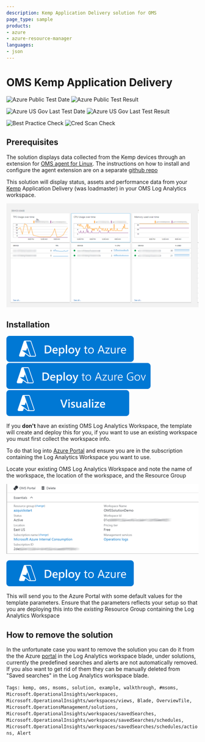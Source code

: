 ```yaml
---
description: Kemp Application Delivery solution for OMS
page_type: sample
products:
- azure
- azure-resource-manager
languages:
- json
---
```

# OMS Kemp Application Delivery

![Azure Public Test Date](https://azurequickstartsservice.blob.core.windows.net/badges/demos/oms-kemp-applicationdelivery-solution/PublicLastTestDate.svg)
![Azure Public Test Result](https://azurequickstartsservice.blob.core.windows.net/badges/demos/oms-kemp-applicationdelivery-solution/PublicDeployment.svg)

![Azure US Gov Last Test Date](https://azurequickstartsservice.blob.core.windows.net/badges/demos/oms-kemp-applicationdelivery-solution/FairfaxLastTestDate.svg)
![Azure US Gov Last Test Result](https://azurequickstartsservice.blob.core.windows.net/badges/demos/oms-kemp-applicationdelivery-solution/FairfaxDeployment.svg)

![Best Practice Check](https://azurequickstartsservice.blob.core.windows.net/badges/demos/oms-kemp-applicationdelivery-solution/BestPracticeResult.svg)
![Cred Scan Check](https://azurequickstartsservice.blob.core.windows.net/badges/demos/oms-kemp-applicationdelivery-solution/CredScanResult.svg)

## Prerequisites

The solution displays data collected from the Kemp devices through an extension for [OMS agent for Linux](https://github.com/Microsoft/OMS-Agent-for-Linux). The instructions on how to install and configure the agent extension are on a separate [github repo](https://github.com/QuaeNocentDocent/omskemp)

This solution will display status, assets and performance data from your [Kemp](www.kemptechnologies.com) Application Delivery (was loadmaster) in your OMS Log Analytics workspace.

![SolutionOverview](images/overview.png?raw=true)

## Installation

[![Deploy To Azure](https://raw.githubusercontent.com/Azure/azure-quickstart-templates/master/1-CONTRIBUTION-GUIDE/images/deploytoazure.svg?sanitize=true)](https://portal.azure.com/#create/Microsoft.Template/uri/https%3A%2F%2Fraw.githubusercontent.com%2FAzure%2Fazure-quickstart-templates%2Fmaster%2Fdemos%2Foms-kemp-applicationdelivery-solution%2Fazuredeploy.json)
[![Deploy To Azure US Gov](https://raw.githubusercontent.com/Azure/azure-quickstart-templates/master/1-CONTRIBUTION-GUIDE/images/deploytoazuregov.svg?sanitize=true)](https://portal.azure.us/#create/Microsoft.Template/uri/https%3A%2F%2Fraw.githubusercontent.com%2FAzure%2Fazure-quickstart-templates%2Fmaster%2Fdemos%2Foms-kemp-applicationdelivery-solution%2Fazuredeploy.json)
[![Visualize](https://raw.githubusercontent.com/Azure/azure-quickstart-templates/master/1-CONTRIBUTION-GUIDE/images/visualizebutton.svg?sanitize=true)](http://armviz.io/#/?load=https%3A%2F%2Fraw.githubusercontent.com%2FAzure%2Fazure-quickstart-templates%2Fmaster%2Fdemos%2Foms-kemp-applicationdelivery-solution%2Fazuredeploy.json)

If you **don't** have an existing OMS Log Analytics Workspace, the template will create and deploy this for you, if you want to use an existing workspace you must first collect the workspace info.

To do that log into [Azure Portal](https://portal.azure.com) and ensure you are in the subscription containing the Log Analytics Workspace you want to use.

Locate your existing OMS Log Analytics Workspace and note the name of the workspace, the location of the workspace, and the Resource Group

![alt text](images/omsworkspace.png "omsws")

[![Deploy to Azure](https://raw.githubusercontent.com/Azure/azure-quickstart-templates/master/1-CONTRIBUTION-GUIDE/images/deploytoazure.svg?sanitize=true)](https://portal.azure.com/#create/Microsoft.Template/uri/https%3A%2F%2Fraw.githubusercontent.com%2FAzure%2Fazure-quickstart-templates%2Fmaster%2Fdemos%2Foms-kemp-applicationdelivery-solution%2Fazuredeploy.json)

This will send you to the Azure Portal with some default values for the template parameters.
Ensure that the parameters reflects your setup so that you are deploying this into the *existing* Resource Group containing the Log Analytics Workspace

## How to remove the solution

In the unfortunate case you want to remove the solution you can do it from the the Azure [portal](https://portal.azure.com) in the Log Analytics workspace blade, under solutions, currently the predefined searches and alerts are not automatically removed. If you also want to get rid of them they can be manually deleted from "Saved searches" in the Log Analytics workspace blade.

`Tags: kemp, oms, msoms, solution, example, walkthrough, #msoms, Microsoft.OperationalInsights/workspaces, Microsoft.OperationalInsights/workspaces/views, Blade, OverviewTile, Microsoft.OperationsManagement/solutions, Microsoft.OperationalInsights/workspaces/savedSearches, Microsoft.OperationalInsights/workspaces/savedSearches/schedules, Microsoft.OperationalInsights/workspaces/savedSearches/schedules/actions, Alert`

